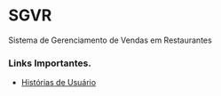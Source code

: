 # SGVR
Sistema de Gerenciamento de Vendas em Restaurantes

<h3>Links Importantes.</h3>
<ul type="disc">
  <li> <a href="https://docs.google.com/document/d/1Rn2HMMekk5CcQpQL4_bN8NYi8gN2cx3tk5kN4rWTVvM/edit#" target="_blank">Histórias de Usuário</a> </li>
</ul>
